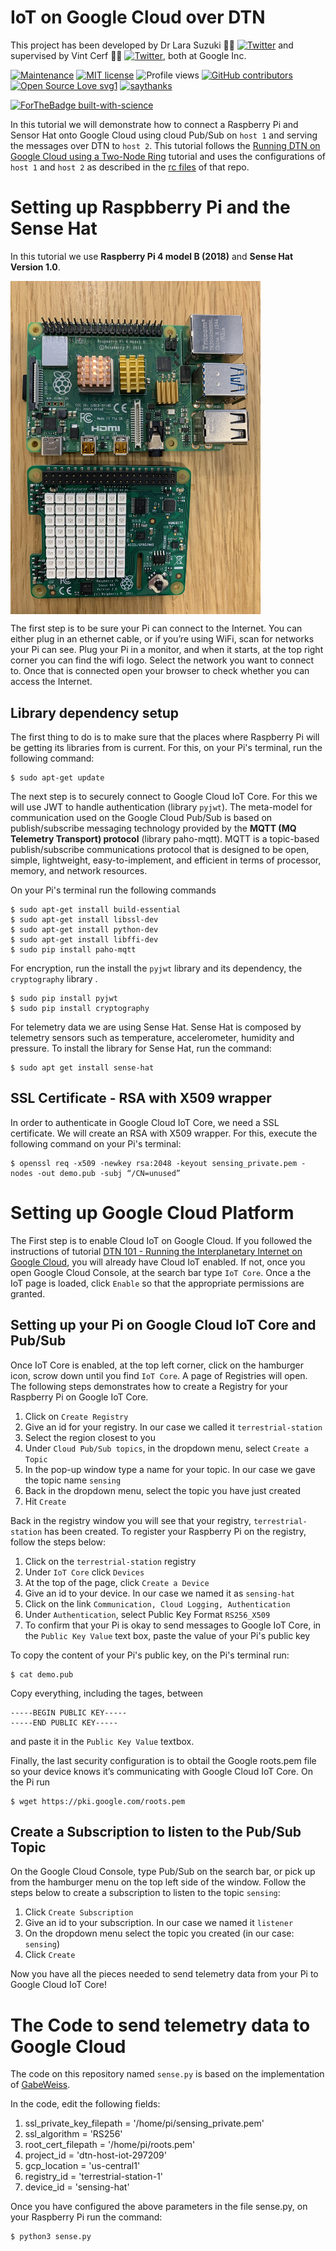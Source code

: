 # IoT on Google Cloud over DTN
This project has been developed by Dr Lara Suzuki :woman_technologist: [![Twitter](https://img.shields.io/twitter/url/https/twitter.com/larasuzuki.svg?style=social&label=Follow%20%40larasuzuki)](https://twitter.com/larasuzuki) and supervised by Vint Cerf :technologist: [![Twitter](https://img.shields.io/twitter/url/https/twitter.com/vgcerf.svg?style=social&label=Follow%20%40vgcerf)](https://twitter.com/vgcerf), both at Google Inc.

[![Maintenance](https://img.shields.io/badge/Maintained%3F-yes-green.svg)](https://GitHub.com/lasuzuki/StrapDown.js/graphs/commit-activity)
[![MIT license](https://img.shields.io/badge/License-MIT-blue.svg)](https://lbesson.mit-license.org/)
![Profile views](https://gpvc.arturio.dev/lasuzuki)
[![GitHub contributors](https://img.shields.io/github/contributors/Naereen/StrapDown.js.svg)](https://GitHub.com/lasuzuki/StrapDown.js/graphs/contributors/)
[![Open Source Love svg1](https://badges.frapsoft.com/os/v1/open-source.svg?v=103)](https://github.com/ellerbrock/open-source-badges/)
[![saythanks](https://img.shields.io/badge/say-thanks-ff69b4.svg)](https://saythanks.io/to/lasuzuki)

[![ForTheBadge built-with-science](http://ForTheBadge.com/images/badges/built-with-science.svg)](https://GitHub.com/lasuzuki/)

In this tutorial we will demonstrate how to connect a Raspberry Pi and Sensor Hat onto Google Cloud using cloud Pub/Sub on `host 1` and serving the messages over DTN to `host 2`. This tutorial follows the [Running DTN on Google Cloud using a Two-Node Ring](https://github.com/lasuzuki/dtn-gcp-2nodes) tutorial and uses the configurations of `host 1` and `host 2` as described in the [rc files](https://github.com/lasuzuki/dtn-gcp-2nodes/tree/main/rc%20files) of that repo.

# Setting up Raspbberry Pi and the Sense Hat
In this tutorial we use **Raspberry Pi 4 model B (2018)** and **Sense Hat Version 1.0**. 

<img src="https://github.com/lasuzuki/dtn-gcp-iot/blob/main/blob/raspberrypi.jpg" width=400 align=center>

The first step is to be sure your Pi can connect to the Internet. You can either plug in an ethernet cable, or if you’re using WiFi, scan for networks your Pi can see. Plug your Pi in a monitor, and when it starts, at the top right corner you can find the wifi logo. Select the network you want to connect to. Once that is connected open your browser to check whether you can access the Internet.

## Library dependency setup
The first thing to do is to make sure that the places where Raspberry Pi will be getting its libraries from is current. For this, on your Pi's terminal, run the following command:
````
$ sudo apt-get update
````
The next step is to securely connect to Google Cloud IoT Core. For this we will use JWT to handle authentication (library `pyjwt`). The meta-model for communication  used on the Google Cloud Pub/Sub is based on publish/subscribe messaging technology provided by the **MQTT (MQ Telemetry Transport) protocol** (library paho-mqtt). MQTT is a topic-based publish/subscribe communications protocol that is designed to be open, simple, lightweight, easy-to-implement, and  efficient in terms of processor, memory, and network resources.   

On your Pi's terminal run the following commands
````
$ sudo apt-get install build-essential
$ sudo apt-get install libssl-dev
$ sudo apt-get install python-dev
$ sudo apt-get install libffi-dev
$ sudo pip install paho-mqtt
````
For encryption, run the install the `pyjwt` library and its dependency, the `cryptography` library .
````
$ sudo pip install pyjwt
$ sudo pip install cryptography
````
For telemetry data we are using Sense Hat. Sense Hat is composed by telemetry sensors such as temperature, accelerometer, humidity and pressure. To install the library for Sense Hat, run the command:
````
$ sudo apt get install sense-hat
````
## SSL Certificate - RSA with X509 wrapper
In order to authenticate in Google Cloud IoT Core, we need a SSL certificate. We will create an RSA with X509 wrapper. For this, execute the following command on your Pi's terminal:

````
$ openssl req -x509 -newkey rsa:2048 -keyout sensing_private.pem -nodes -out demo.pub -subj “/CN=unused”
````

# Setting up Google Cloud Platform
The First step is to enable Cloud IoT on Google Cloud. If you followed the instructions of tutorial [DTN 101 - Running the Interplanetary Internet on Google Cloud](https://github.com/lasuzuki/dtn-gcp), you will already have Cloud IoT enabled. If not, once you open Google Cloud Console, at the search bar type `IoT Core`. Once a the IoT page is loaded, click `Enable` so that the appropriate permissions are granted.

## Setting up your Pi on Google Cloud IoT Core and Pub/Sub
Once IoT Core is enabled, at the top left corner, click on the hamburger icon, scrow down until you find `IoT Core`. A page of Registries will open. The following steps demonstrates how to create a Registry for your Raspberry Pi on Google IoT Core.
1. Click on `Create Registry`
2. Give an id for your registry. In our case we called it `terrestrial-station`
3. Select the region closest to you
4. Under `Cloud Pub/Sub topics`, in the dropdown menu, select `Create a Topic`
5. In the pop-up window type a name for your topic. In our case we gave the topic name `sensing`
6. Back in the dropdown menu, select the topic you have just created
7. Hit `Create`

Back in the registry window you will see that your registry, `terrestrial-station` has been created. To register your Raspberry Pi on the registry, follow the steps below:
1. Click on the `terrestrial-station` registry
2. Under `IoT Core` click `Devices`
3. At the top of the page, click `Create a Device`
4. Give an id to your device. In our case we named it as `sensing-hat`
5. Click on the link `Communication, Cloud Logging, Authentication`
6. Under `Authentication`, select Public Key Format `RS256_X509`
7. To confirm that your Pi is okay to send messages to Google IoT Core, in the `Public Key Value` text box, paste the value of your Pi's public key

To copy the content of your Pi's public key, on the Pi's terminal run:
````
$ cat demo.pub
````

Copy everything, including the tages, between 
````
-----BEGIN PUBLIC KEY-----
-----END PUBLIC KEY-----
````
and paste it in the `Public Key Value` textbox.

Finally, the last security configuration is to obtail the Google roots.pem file so your device knows it’s communicating with Google Cloud IoT Core. On the Pi run
````
$ wget https://pki.google.com/roots.pem
````

## Create a Subscription to listen to the Pub/Sub Topic
On the Google Cloud Console, type Pub/Sub on the search bar, or pick up from the hamburger menu on the top left side of the window. Follow the steps below to create a subscription to listen to the topic `sensing`:
1. Click `Create Subscription`
2. Give an id to your subscription. In our case we named it `listener`
3. On the dropdown menu select the topic you created (in our case: `sensing`)
4. Click `Create`

Now you have all the pieces needed to send telemetry data from your Pi to Google Cloud IoT Core!

# The Code to send telemetry data to Google Cloud

The code on this repository named `sense.py` is based on the implementation of [GabeWeiss](https://github.com/GabeWeiss/GCP_Quick_Starts). 

In the code, edit the following fields:

1. ssl_private_key_filepath = '/home/pi/sensing_private.pem'
2. ssl_algorithm = 'RS256'
3. root_cert_filepath = '/home/pi/roots.pem'
4. project_id = 'dtn-host-iot-297209'
5. gcp_location = 'us-central1'
6. registry_id = 'terrestrial-station-1'
7. device_id = 'sensing-hat'

Once you have configured the above parameters in the file sense.py, on your Raspberry Pi run the command:
````
$ python3 sense.py
````


